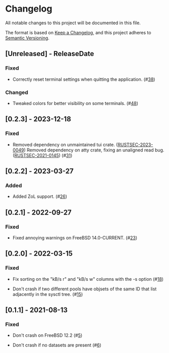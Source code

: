 # Changelog

All notable changes to this project will be documented in this file.

The format is based on [Keep a Changelog](https://keepachangelog.com/en/1.0.0/),
and this project adheres to [Semantic Versioning](https://semver.org/spec/v2.0.0.html).

## [Unreleased] - ReleaseDate

### Fixed

- Correctly reset terminal settings when quitting the application.
  (#[38](https://github.com/asomers/gstat-rs/pull/38))

### Changed

- Tweaked colors for better visibility on some terminals.
  (#[48](https://github.com/asomers/gstat-rs/pull/48))

## [0.2.3] - 2023-12-18

### Fixed

- Removed dependency on unmaintained tui crate.
  ([RUSTSEC-2023-0049](https://rustsec.org/advisories/RUSTSEC-2023-0049))
  Removed dependency on atty crate, fixing an unaligned read bug.
  ([RUSTSEC-2021-0145](https://rustsec.org/advisories/RUSTSEC-2021-0145))
  (#[31](https://github.com/asomers/ztop/pull/31))

## [0.2.2] - 2023-03-27

### Added

- Added ZoL support.
  (#[26](https://github.com/asomers/ztop/pull/26))

## [0.2.1] - 2022-09-27

### Fixed

- Fixed annoying warnings on FreeBSD 14.0-CURRENT.
  (#[23](https://github.com/asomers/ztop/pull/23))

## [0.2.0] - 2022-03-15

### Fixed

- Fix sorting on the "kB/s r" and "kB/s w" columns with the -s option
  (#[18](https://github.com/asomers/ztop/pull/18))

- Don't crash if two different pools have objsets of the same ID that list
  adjacently in the sysctl tree.
  (#[15](https://github.com/asomers/ztop/pull/15))

## [0.1.1] - 2021-08-13

### Fixed

- Don't crash on FreeBSD 12.2
  (#[5](https://github.com/asomers/ztop/pull/5))

- Don't crash if no datasets are present
  (#[6](https://github.com/asomers/ztop/pull/6))
